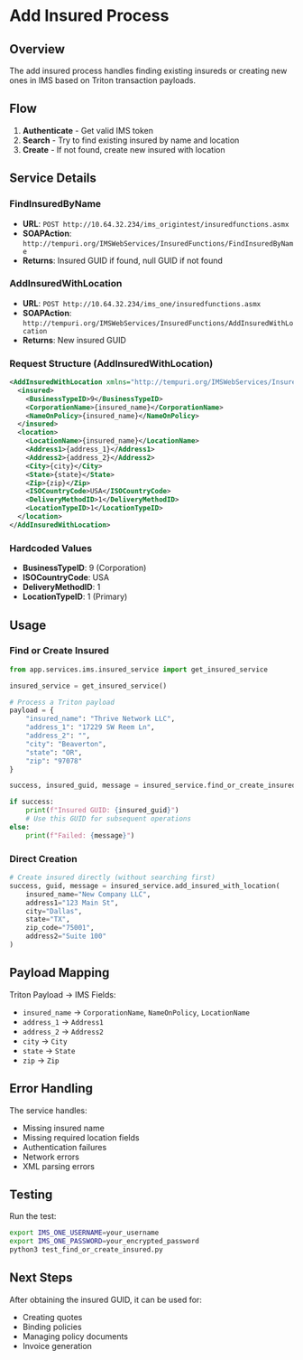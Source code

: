 # Add Insured Process

## Overview
The add insured process handles finding existing insureds or creating new ones in IMS based on Triton transaction payloads.

## Flow
1. **Authenticate** - Get valid IMS token
2. **Search** - Try to find existing insured by name and location
3. **Create** - If not found, create new insured with location

## Service Details

### FindInsuredByName
- **URL**: `POST http://10.64.32.234/ims_origintest/insuredfunctions.asmx`
- **SOAPAction**: `http://tempuri.org/IMSWebServices/InsuredFunctions/FindInsuredByName`
- **Returns**: Insured GUID if found, null GUID if not found

### AddInsuredWithLocation
- **URL**: `POST http://10.64.32.234/ims_one/insuredfunctions.asmx`
- **SOAPAction**: `http://tempuri.org/IMSWebServices/InsuredFunctions/AddInsuredWithLocation`
- **Returns**: New insured GUID

### Request Structure (AddInsuredWithLocation)
```xml
<AddInsuredWithLocation xmlns="http://tempuri.org/IMSWebServices/InsuredFunctions">
  <insured>
    <BusinessTypeID>9</BusinessTypeID>
    <CorporationName>{insured_name}</CorporationName>
    <NameOnPolicy>{insured_name}</NameOnPolicy>
  </insured>
  <location>
    <LocationName>{insured_name}</LocationName>
    <Address1>{address_1}</Address1>
    <Address2>{address_2}</Address2>
    <City>{city}</City>
    <State>{state}</State>
    <Zip>{zip}</Zip>
    <ISOCountryCode>USA</ISOCountryCode>
    <DeliveryMethodID>1</DeliveryMethodID>
    <LocationTypeID>1</LocationTypeID>
  </location>
</AddInsuredWithLocation>
```

### Hardcoded Values
- **BusinessTypeID**: 9 (Corporation)
- **ISOCountryCode**: USA
- **DeliveryMethodID**: 1
- **LocationTypeID**: 1 (Primary)

## Usage

### Find or Create Insured
```python
from app.services.ims.insured_service import get_insured_service

insured_service = get_insured_service()

# Process a Triton payload
payload = {
    "insured_name": "Thrive Network LLC",
    "address_1": "17229 SW Reem Ln",
    "address_2": "",
    "city": "Beaverton",
    "state": "OR",
    "zip": "97078"
}

success, insured_guid, message = insured_service.find_or_create_insured(payload)

if success:
    print(f"Insured GUID: {insured_guid}")
    # Use this GUID for subsequent operations
else:
    print(f"Failed: {message}")
```

### Direct Creation
```python
# Create insured directly (without searching first)
success, guid, message = insured_service.add_insured_with_location(
    insured_name="New Company LLC",
    address1="123 Main St",
    city="Dallas",
    state="TX",
    zip_code="75001",
    address2="Suite 100"
)
```

## Payload Mapping
Triton Payload → IMS Fields:
- `insured_name` → `CorporationName`, `NameOnPolicy`, `LocationName`
- `address_1` → `Address1`
- `address_2` → `Address2`
- `city` → `City`
- `state` → `State`
- `zip` → `Zip`

## Error Handling
The service handles:
- Missing insured name
- Missing required location fields
- Authentication failures
- Network errors
- XML parsing errors

## Testing
Run the test:
```bash
export IMS_ONE_USERNAME=your_username
export IMS_ONE_PASSWORD=your_encrypted_password
python3 test_find_or_create_insured.py
```

## Next Steps
After obtaining the insured GUID, it can be used for:
- Creating quotes
- Binding policies
- Managing policy documents
- Invoice generation